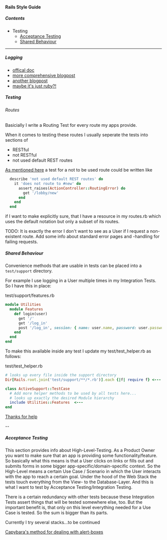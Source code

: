 #### Rails Style Guide

##### Contents

- Testing
  - [Acceptance Testing](#acceptance-testing)
  - [Shared Behaviour](#shared-behaviour)
---

##### Logging
- [offical doc](http://guides.rubyonrails.org/debugging_rails_applications.html#log-levels)
- [more comprehensive blogpost](http://www.sitepoint.com/rubyists-love-logging/)
- [another blogpost](http://rubyjunky.com/cleaning-up-rails-4-production-logging.html)
- [maybe it's just ruby?!](http://ruby-doc.org/stdlib-2.1.0/libdoc/logger/rdoc/Logger.html)

##### Testing
###### Routes
Basicially I write a Routing Test for every route my apps provide.

When it comes to testing these routes I usually seperate the tests into sections of
- RESTful
- not RESTful
- not used default REST routes

[As mentioned here](http://stackoverflow.com/questions/4803469/how-can-i-assert-that-no-route-matches-in-a-rails-integration-test) a test for a not to be used route could be written like

```ruby
  describe 'not used default REST routes' do
    it 'does not route to #new' do
      assert_raises(ActionController::RoutingError) do
        get '/lobby/new'
      end
    end
  end
```

if I want to make explicitly sure, that I have a resource in my routes.rb which uses the default notation but only a subset of its routes.

TODO:
It is exactly the error I don't want to see as a User if I request a non-existent route. Add some info about standard error pages and -handling for failing requests.

##### Shared Behaviour

Convenience methods that are usable in tests can be placed into a `test/support` directory.

For example I use logging in a User multiple times in my Integration Tests. So I have this in place:

test/support/features.rb
```ruby
module Utilities
  module Features
    def login(user)
      get '/'
      get '/log_in'
      post '/log_in', session: { name: user.name, password: user.password }
    end
  end
end
```

To make this available inside any test I update my test/test_helper.rb as follows:

test/test_helper.rb
```ruby
# looks up every file inside the support directory
Dir[Rails.root.join('test/support/**/*.rb')].each {|f| require f} <---

class ActiveSupport::TestCase
  # Add more helper methods to be used by all tests here...
  # looks up exactly the desired Module hierarchy
  include Utilities::Features  <---
end
```

[Thanks for help](http://schock.net/articles/2015/01/21/modules-with-rails-tests-share-behavior-minitest/)

--

##### Acceptance Testing

This section provides info about High-Level-Testing. As a Product Owner you want to make sure that an app is providing some functionality/feature. So basically what this means is that a User clicks on links or fills out and submits forms in some bigger app-specific/domain-specific context. So the High-Level means a certain Use Case / Scenario in which the User interacts with the app to reach a certain goal. Under the hood of the Web Stack the tests touch everything from the View- to the Database-Layer. And this is what I want to test by Acceptance Testing/Integration Testing.

There is a certain redundancy with other tests because these Integration Tests assert things that will be tested somewhere else, too. But the important benefit is, that only on this level everything needed for a Use Case is tested. So the sum is bigger than its parts.

Currently I try several stacks...to be continued

[Capybara's method for dealing with alert-boxes](http://www.rubydoc.info/github/jnicklas/capybara/Capybara/Session:accept_alert)
